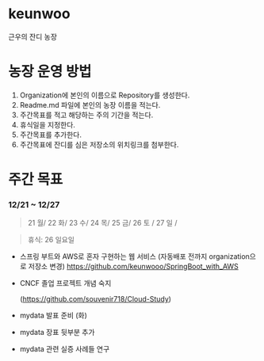 # keunwoo
근우의 잔디 농장

# 농장 운영 방법
1. Organization에 본인의 이름으로 Repository를 생성한다.
2. Readme.md 파일에 본인의 농장 이름을 적는다.
3. 주간목표를 적고 해당하는 주의 기간을 적는다.
4. 휴식일을 지정한다.
5. 주간목표를 추가한다.
6. 주간목표에 잔디를 심은 저장소의 위치링크를 첨부한다.


# 주간 목표

### 12/21 ~ 12/27 

> 21 월/ 22 화/ 23 수/ 24 목/ 25 금/ 26 토 / 27 일 /

> 휴식:  26 일요일

- 스프링 부트와 AWS로 혼자 구현하는 웹 서비스 (자동배포 전까지 organization으로 저장소 변경)
  https://github.com/keunwooo/SpringBoot_with_AWS
- CNCF 졸업 프로젝트 개념 숙지

  (https://github.com/souvenir718/Cloud-Study)
- mydata 발표 준비 (화) 
- mydata 장표 뒷부분 추가
- mydata 관련 실증 사례들 연구
